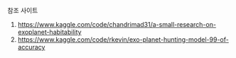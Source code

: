 참조 사이트
1. https://www.kaggle.com/code/chandrimad31/a-small-research-on-exoplanet-habitability
2. https://www.kaggle.com/code/rkevin/exo-planet-hunting-model-99-of-accuracy

